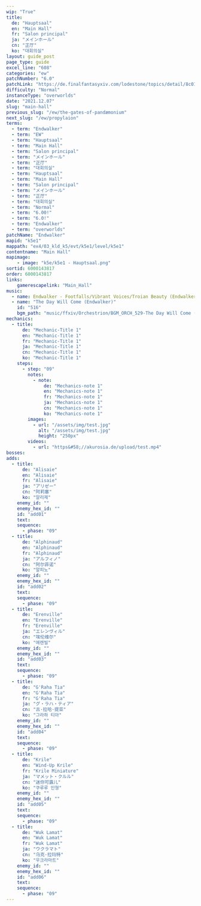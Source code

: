 ```yaml
---
wip: "True"
title:
  de: "Hauptsaal"
  en: "Main Hall"
  fr: "Salon principal"
  ja: "メインホール"
  cn: "正厅"
  ko: "대회의실"
layout: guide_post
page_type: guide
excel_line: "608"
categories: "ew"
patchNumber: "6.0"
patchLink: "https://de.finalfantasyxiv.com/lodestone/topics/detail/8c0146ce7f89035f0f27dcad1edcf30d3037fcf5"
difficulty: "Normal"
instanceType: "overworlds"
date: "2021.12.07"
slug: "main-hall"
previous_slug: "/ew/the-gates-of-pandæmonium"
next_slug: "/ew/propylaion"
terms:
  - term: "Endwalker"
  - term: "EW"
  - term: "Hauptsaal"
  - term: "Main Hall"
  - term: "Salon principal"
  - term: "メインホール"
  - term: "正厅"
  - term: "대회의실"
  - term: "Hauptsaal"
  - term: "Main Hall"
  - term: "Salon principal"
  - term: "メインホール"
  - term: "正厅"
  - term: "대회의실"
  - term: "Normal"
  - term: "6.00!"
  - term: "6.0!"
  - term: "Endwalker"
  - term: "overworlds"
patchName: "Endwalker"
mapid: "k5e1"
mappath: "ex4/03_kld_k5/evt/k5e1/level/k5e1"
contentname: "Main Hall"
mapimage:
    - image: "k5e/k5e1 - Hauptsaal.png"
sortid: 6000143817
order: 6000143817
links:
    gamerescapelink: "Main_Hall"
music:
  - name: Endwalker - Footfalls/Vibrant Voices/Troian Beauty (Endwalker)/Forged in Crimson/Another Moon/???/The Ewer Brimmeth
  - name: "The Day Will Come (Endwalker)"
    id: "516"
    bgm_path: "music/ffxiv/Orchestrion/BGM_ORCH_529-The Day Will Come (Endwalker).ogg"
mechanics:
  - title:
      de: "Mechanic-Title 1"
      en: "Mechanic-Title 1"
      fr: "Mechanic-Title 1"
      ja: "Mechanic-Title 1"
      cn: "Mechanic-Title 1"
      ko: "Mechanic-Title 1"
    steps:
      - step: "09"
        notes:
          - note:
              de: "Mechanics-note 1"
              en: "Mechanics-note 1"
              fr: "Mechanics-note 1"
              ja: "Mechanics-note 1"
              cn: "Mechanics-note 1"
              ko: "Mechanics-note 1"
        images:
          - url: "/assets/img/test.jpg"
            alt: "/assets/img/test.jpg"
            height: "250px"
        videos:
          - url: "https&#58;//akurosia.de/upload/test.mp4"
bosses:
adds:
  - title:
      de: "Alisaie"
      en: "Alisaie"
      fr: "Alisaie"
      ja: "アリゼー"
      cn: "阿莉塞"
      ko: "알리제"
    enemy_id: ""
    enemy_hex_id: ""
    id: "add01"
    text:
    sequence:
      - phase: "09"
  - title:
      de: "Alphinaud"
      en: "Alphinaud"
      fr: "Alphinaud"
      ja: "アルフィノ"
      cn: "阿尔菲诺"
      ko: "알피노"
    enemy_id: ""
    enemy_hex_id: ""
    id: "add02"
    text:
    sequence:
      - phase: "09"
  - title:
      de: "Erenville"
      en: "Erenville"
      fr: "Erenville"
      ja: "エレンヴィル"
      cn: "埃伦维尔"
      ko: "에렌빌"
    enemy_id: ""
    enemy_hex_id: ""
    id: "add03"
    text:
    sequence:
      - phase: "09"
  - title:
      de: "G'Raha Tia"
      en: "G'Raha Tia"
      fr: "G'Raha Tia"
      ja: "グ・ラハ・ティア"
      cn: "古·拉哈·提亚"
      ko: "그라하 티아"
    enemy_id: ""
    enemy_hex_id: ""
    id: "add04"
    text:
    sequence:
      - phase: "09"
  - title:
      de: "Krile"
      en: "Wind-Up Krile"
      fr: "Krile Miniature"
      ja: "マメット・クルル"
      cn: "迷你可露儿"
      ko: "쿠루루 인형"
    enemy_id: ""
    enemy_hex_id: ""
    id: "add05"
    text:
    sequence:
      - phase: "09"
  - title:
      de: "Wuk Lamat"
      en: "Wuk Lamat"
      fr: "Wuk Lamat"
      ja: "ウクラマト"
      cn: "乌克·拉玛特"
      ko: "우크라마트"
    enemy_id: ""
    enemy_hex_id: ""
    id: "add06"
    text:
    sequence:
      - phase: "09"
---
```

